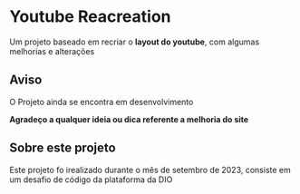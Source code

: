 <H1>Youtube Reacreation</H1>
<p>Um projeto baseado em recriar o <b> layout do youtube</b>, com algumas melhorias e alterações</p> <break>
  </break> <p></p>
<H2>Aviso</H2>
<p> O Projeto ainda se encontra em desenvolvimento </p> <break>
</break> <p><b>Agradeço a qualquer ideia ou dica referente a melhoria do site</b></p>
<H2>Sobre este projeto</H2>
<p>Este projeto fo irealizado durante o mês de setembro de 2023, consiste em um desafio de código da plataforma da DIO</p>
